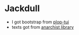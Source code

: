 # Jackdull

- I got bootstrap from [plop-tui]( https://github.com/ilaborie/plop-tui)
- texts got from [anarchist library](https://theanarchistlibrary)
